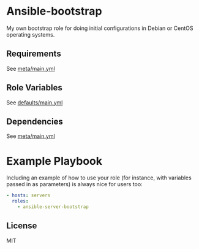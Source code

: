 Ansible-bootstrap
=========

My own bootstrap role for doing initial configurations in Debian or CentOS operating systems.

Requirements
------------

See [meta/main.yml](meta/main.yml)

Role Variables
--------------

See [defaults/main.yml](defaults/main.yml)

Dependencies
------------

See [meta/main.yml](meta/main.yml)


# Example Playbook

Including an example of how to use your role (for instance, with variables passed in as parameters) is always nice for users too:

```yml
- hosts: servers
  roles:
    - ansible-server-bootstrap
```

## License

MIT
